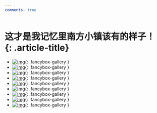 ```yaml
---
comments: true
---
```


# 这才是我记忆里南方小镇该有的样子！ {: .article-title}

<div class="grid cards" markdown>

- [![img](55cec684-1b2a-4f1a-929f-6cf67921698e.jpg)](55cec684-1b2a-4f1a-929f-6cf67921698e.jpg){: .fancybox-gallery }
- [![img](78f77e27-313b-4994-8e2d-2c5d30ec37fa.jpg)](78f77e27-313b-4994-8e2d-2c5d30ec37fa.jpg){: .fancybox-gallery }
- [![img](0a31c906-8ca5-41db-a3b3-b64c046aa29a.jpg)](0a31c906-8ca5-41db-a3b3-b64c046aa29a.jpg){: .fancybox-gallery }
- [![img](d2b67cb1-2acd-4e8d-9c99-a8333424df8d.jpg)](d2b67cb1-2acd-4e8d-9c99-a8333424df8d.jpg){: .fancybox-gallery }
- [![img](77068977-22f1-4e20-b5fa-b470fbedf8a2.jpg)](77068977-22f1-4e20-b5fa-b470fbedf8a2.jpg){: .fancybox-gallery }
- [![img](be5f8105-c987-4470-9be4-d3ecf9adfe4e.jpg)](be5f8105-c987-4470-9be4-d3ecf9adfe4e.jpg){: .fancybox-gallery }
- [![img](308f5636-15a8-4919-b816-fee0e27f6613.jpg)](308f5636-15a8-4919-b816-fee0e27f6613.jpg){: .fancybox-gallery }
- [![img](fb6b10ce-60be-4f86-8dac-ae34d9f11b2e.jpg)](fb6b10ce-60be-4f86-8dac-ae34d9f11b2e.jpg){: .fancybox-gallery }
- [![img](b3561c80-0510-4dcd-a0d8-fae66ac670b1.jpg)](b3561c80-0510-4dcd-a0d8-fae66ac670b1.jpg){: .fancybox-gallery }


</div>